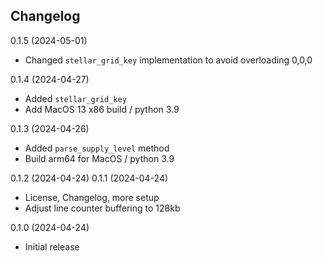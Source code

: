 Changelog
---------

0.1.5 (2024-05-01)
- Changed `stellar_grid_key` implementation to avoid overloading 0,0,0

0.1.4 (2024-04-27)
- Added `stellar_grid_key`
- Add MacOS 13 x86 build / python 3.9

0.1.3 (2024-04-26)
- Added `parse_supply_level` method
- Build arm64 for MacOS / python 3.9

0.1.2 (2024-04-24)
0.1.1 (2024-04-24)
- License, Changelog, more setup
- Adjust line counter buffering to 128kb

0.1.0 (2024-04-24)
- Initial release
